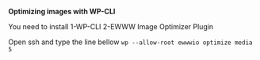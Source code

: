 **Optimizing images with WP-CLI**

You need to install
1-WP-CLI
2-EWWW Image Optimizer Plugin

Open ssh and type the line bellow
`wp --allow-root ewwwio optimize media 5`
